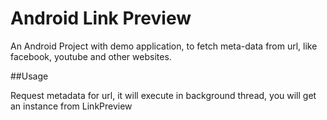 # Android Link Preview

An Android Project with demo application, to fetch meta-data from url, like facebook, youtube and other websites.

##Usage

Request metadata for url, it will execute in background thread, you will get an instance from LinkPreview

